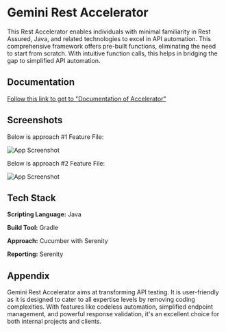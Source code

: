 # Gemini Rest Accelerator

This Rest Accelerator enables individuals with minimal familiarity in Rest Assured, Java, and related technologies to excel in API automation. This comprehensive framework offers pre-built functions, eliminating the need to start from scratch. With intuitive function calls, this helps in bridging the gap to simplified API automation.

## Documentation

[Follow this link to get to "Documentation of Accelerator"](https://geminisolutionsindpvtltd-my.sharepoint.com/:w:/g/personal/charu_srivastava_geminisolutions_com/EV514kMNu6xHiJgyiZkuVqMBv7YJ8qinB_MaO4fUv761Vw?e=4%3A8Gt8i8&fromShare=true&at=9&CID=9b1edea5-e23a-f3fe-5cb7-8643b133d2f6)


## Screenshots
Below is approach #1 Feature File:

![App Screenshot](https://via.placeholder.com/468x300?text=App+Screenshot+Here)

Below is approach #2 Feature File:

![App Screenshot](https://via.placeholder.com/468x300?text=App+Screenshot+Here)


## Tech Stack

**Scripting Language:** Java

**Build Tool:** Gradle

**Approach:** Cucumber with Serenity

**Reporting:** Serenity

## Appendix

Gemini Rest Accelerator aims at transforming API testing. It is user-friendly as it is designed to cater to all expertise levels by removing coding complexities. With features like codeless automation, simplified endpoint management, and powerful response validation, it's an excellent choice for both internal projects and clients.  


